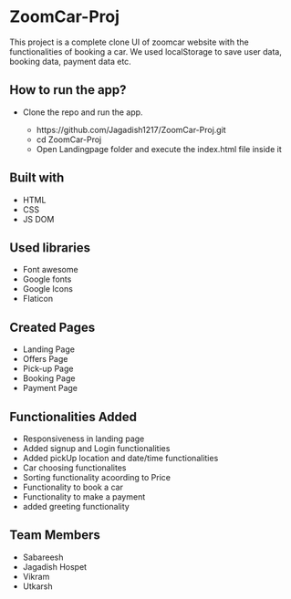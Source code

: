 # ZoomCar-Proj
This project is a complete clone UI of zoomcar website with the functionalities of booking a car. We used localStorage to save user data, booking data, payment data etc.

## How to run the app?
<ul>
  <li>Clone the repo and run the app.</li>
  <ul>
    <li>https://github.com/Jagadish1217/ZoomCar-Proj.git</li>
    <li>cd ZoomCar-Proj</li>
    <li>Open Landingpage folder and execute the index.html file inside it</li>
  </ul>
</ul>

## Built with
<ul>
  <li>HTML</li>
  <li>CSS</li>
  <li>JS DOM</li>
</ul>

## Used libraries
<ul>
  <li>Font awesome</li>
  <li>Google fonts</li>
  <li>Google Icons</li>
  <li>Flaticon</li>
</ul>

## Created Pages 
<ul>
  <li>Landing Page</li>
  <li>Offers Page</li>
  <li>Pick-up Page</li>
  <li>Booking Page</li>
  <li>Payment Page</li>
</ul>

## Functionalities Added
<ul>
  <li>Responsiveness in landing page</li>
  <li>Added signup and Login functionalities</li>
  <li>Added pickUp location and date/time functionalities</li>
  <li>Car choosing functionalites</li>
  <li>Sorting functionality acoording to Price</li>
  <li>Functionality to book a car</li>
  <li>Functionality to make a payment</li>
  <li>added greeting functionality</li>
</ul>

## Team Members 
<ul>
  <li>Sabareesh</li>
  <li>Jagadish Hospet</li>
  <li>Vikram</li>
  <li>Utkarsh</li>
</ul>
